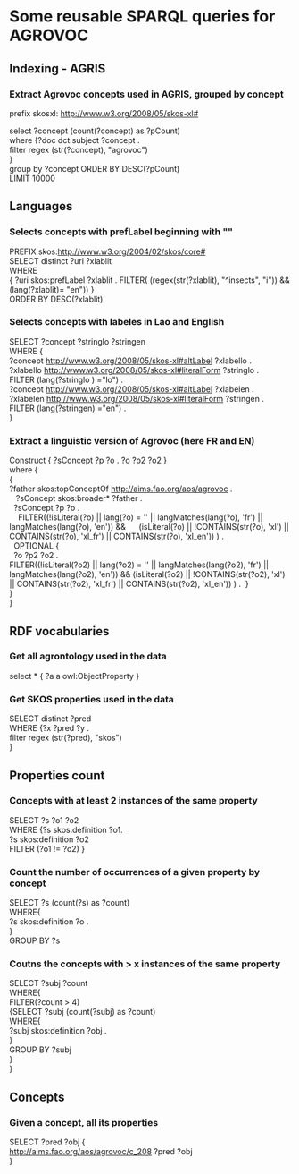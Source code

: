 # Some reusable SPARQL queries for AGROVOC

## Indexing - AGRIS

### Extract Agrovoc concepts used in AGRIS, grouped by concept

prefix skosxl: <http://www.w3.org/2008/05/skos-xl#>    

select ?concept (count(?concept) as ?pCount)     
where {?doc dct:subject ?concept .    
            filter regex (str(?concept), "agrovoc")   
}   
group by ?concept ORDER BY DESC(?pCount)   
LIMIT 10000   


## Languages 

### Selects concepts with prefLabel beginning with ""

PREFIX skos:<http://www.w3.org/2004/02/skos/core#>    
SELECT distinct ?uri ?xlablit     
WHERE     
       { ?uri skos:prefLabel ?xlablit . FILTER( (regex(str(?xlablit), "^insects", "i")) && (lang(?xlablit)= "en")) }     
ORDER BY DESC(?xlablit) 


### Selects concepts with labeles in Lao and English

SELECT ?concept ?stringlo ?stringen    
WHERE {    
       ?concept <http://www.w3.org/2008/05/skos-xl#altLabel> ?xlabello  .    
       ?xlabello <http://www.w3.org/2008/05/skos-xl#literalForm> ?stringlo .     
       FILTER (lang(?stringlo ) ="lo") .     
       ?concept <http://www.w3.org/2008/05/skos-xl#altLabel> ?xlabelen  .    
       ?xlabelen <http://www.w3.org/2008/05/skos-xl#literalForm> ?stringen .    
       FILTER (lang(?stringen) ="en") .     
}

### Extract a linguistic version of Agrovoc (here FR and EN)

Construct { ?sConcept ?p ?o . ?o ?p2 ?o2 }     
where {    
	{   
		?father skos:topConceptOf <http://aims.fao.org/aos/agrovoc> .   
  		?sConcept skos:broader* ?father .     
 		?sConcept ?p ?o .     
   		FILTER((!isLiteral(?o) || lang(?o) = '' || langMatches(lang(?o), 'fr') || langMatches(lang(?o), 'en')) &&  
  		(isLiteral(?o) || !CONTAINS(str(?o), 'xl') || CONTAINS(str(?o), 'xl_fr') || CONTAINS(str(?o), 'xl_en')) ) .   			
 		OPTIONAL {   
 			?o ?p2 ?o2 .   
			FILTER((!isLiteral(?o2) || lang(?o2) = '' || langMatches(lang(?o2), 'fr') || langMatches(lang(?o2), 'en')) &&  (isLiteral(?o2) || !CONTAINS(str(?o2), 'xl') || CONTAINS(str(?o2), 'xl_fr') || CONTAINS(str(?o2), 'xl_en')) ) . 
				}    
	}   
}


## RDF vocabularies  

### Get all agrontology used in the data

select * { ?a a owl:ObjectProperty  } 

### Get SKOS properties used in the data

SELECT distinct ?pred     
WHERE {?x ?pred ?y .   
      filter regex (str(?pred), "skos")   
      }    



## Properties count

### Concepts with at least 2 instances of the same property

SELECT ?s ?o1 ?o2  
WHERE {?s skos:definition ?o1.  
       ?s skos:definition ?o2  
      FILTER (?o1 != ?o2) } 
      

### Count the number of occurrences of a given property by concept 

SELECT ?s (count(?s) as ?count)    
       WHERE{     
          ?s skos:definition ?o .     
       }    
       GROUP BY ?s 
       
### Coutns the concepts with > x instances of the same property

SELECT ?subj ?count   
WHERE{    
    FILTER(?count > 4)   
    {SELECT ?subj (count(?subj) as ?count)   
       WHERE{   
          ?subj skos:definition ?obj .   
       }   
       GROUP BY ?subj   
    }  
}


## Concepts      
      
### Given a concept, all its properties

SELECT ?pred ?obj {    
<http://aims.fao.org/aos/agrovoc/c_208> ?pred ?obj     
}  


